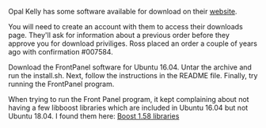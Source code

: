 Opal Kelly has some software available for download on their [website](https://pins.opalkelly.com/downloads).  

You will need to create an account with them to access their downloads page.  They'll ask for information about a previous order before they approve you for download priviliges.  Ross placed an order a couple of years ago with confirmation #007584.

Download the FrontPanel software for Ubuntu 16.04.  Untar the archive and run the install.sh.  Next, follow the instructions in the README file.  Finally, try running the FrontPanel program.

When trying to run the Front Panel program, it kept complaining about not having a few libboost libraries which are included in Ubuntu 16.04 but not Ubuntu 18.04.  I found them here:  [Boost 1.58 libraries](http://archive.ubuntu.com/ubuntu/pool/main/b/boost1.58/)

